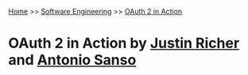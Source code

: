 [Home](../../README.md) >> [Software Engineering](../../README.md#software-engineering) >> [OAuth 2 in Action](./README.md)

# OAuth 2 in Action by [Justin Richer](https://www.manning.com/authors/justin-richer) and [Antonio Sanso](https://www.manning.com/authors/antonio-sanso)
